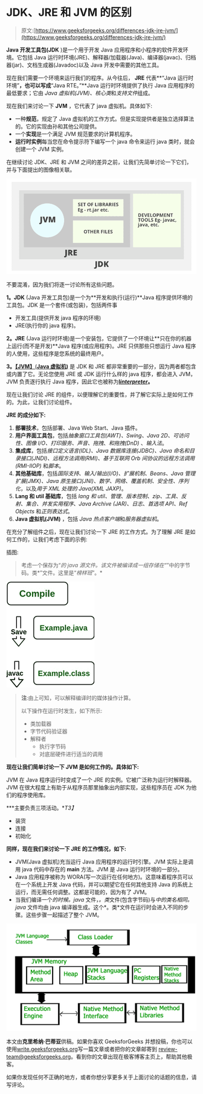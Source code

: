 # JDK、JRE 和 JVM 的区别

> 原文:[https://www.geeksforgeeks.org/differences-jdk-jre-jvm/](https://www.geeksforgeeks.org/differences-jdk-jre-jvm/)

**Java 开发工具包(JDK** )是一个用于开发 Java 应用程序和小程序的软件开发环境。它包括 Java 运行时环境(JRE)、解释器/加载器(Java)、编译器(javac)、归档器(jar)、文档生成器(Javadoc)以及 Java 开发中需要的其他工具。

现在我们需要一个环境来运行我们的程序。从今往后， **JRE** 代表**“Java 运行时环境”**，也可以写成**“Java RTE。”**Java 运行时环境提供了执行 Java 应用程序的最低要求；它由 *Java 虚拟机(JVM)、核心类*和*支持文件*组成。

现在我们来讨论一下 **JVM** ，它代表了 java 虚拟机。具体如下:

*   一种**规范**，规定了 Java 虚拟机的工作方式。但是实现提供者是独立选择算法的。它的实现由孙和其他公司提供。
*   一个**实现**是一个满足 JVM 规范要求的计算机程序。
*   **运行时实例**每当您在命令提示符下编写一个 java 命令来运行 java 类时，就会创建一个 JVM 实例。

在继续讨论 JDK、JRE 和 JVM 之间的差异之前，让我们先简单讨论一下它们，并与下面提出的图像相关联。

![](img/cbe10fddec07934773b21bf07af2c1c5.png)

不要混淆，因为我们将逐一讨论所有这些问题。

**1。JDK** (Java 开发工具包)是一个为**开发和执行(运行)**Java 程序提供环境的工具包。JDK 是一个套件(或包装)，包括两件事

*   开发工具(提供开发 java 程序的环境)
*   JRE(执行你的 java 程序)。

**2。JRE** (Java 运行时环境)是一个安装包，它提供了一个环境让**只在你的机器上运行(而不是开发)**Java 程序(或应用程序)。JRE 只供那些只想运行 Java 程序的人使用，这些程序是您系统的最终用户。

**3。**[**【JVM】**(**Java 虚拟机)**](https://www.geeksforgeeks.org/jvm-works-jvm-architecture/) 是 JDK 和 JRE 都非常重要的一部分，因为两者都包含或内置了它。无论您使用 JRE 或 JDK 运行什么样的 java 程序，都会进入 JVM，JVM 负责逐行执行 Java 程序，因此它也被称为[**I*****interpreter***](https://www.geeksforgeeks.org/compiler-vs-interpreter-2/)**。**

现在让我们讨论 JRE 的组件，以便理解它的重要性，并了解它实际上是如何工作的。为此，让我们讨论组件。

**JRE 的成分如下:**

1.  **部署技术**，包括部署、Java Web Start、Java 插件。
2.  **用户界面工具包**，包括*抽象窗口工具包(AWT)、Swing、Java 2D、可访问性、图像 I/O、打印服务、声音、拖拽*、*和拖拽(DnD)* 、*输入法*。
3.  **集成库**，包括*接口定义语言(IDL)、Java 数据库连接(JDBC)、Java 命名和目录接口(JNDI)、远程方法调用(RMI)、基于互联网 Orb 间协议的远程方法调用(RMI-IIOP)* 和*脚本*。
4.  **其他基础库**，包括*国际支持、输入/输出(I/O)、扩展机制、Beans、Java 管理扩展(JMX)、Java 原生接口(JNI)、数学、网络、覆盖机制、安全性、序列化*，以及*用于 XML 处理的 Java(XML JAXP)*。
5.  **Lang 和 util 基础库**，包括 *lang 和 util、管理、版本控制、zip、工具、反射、集合、并发实用程序、Java Archive (JAR)、日志、首选项 API、Ref Objects* 和*正则表达式*。
6.  **Java 虚拟机(JVM)** ，包括 *Java 热点客户端*和*服务器虚拟机*。

在充分了解组件之后，现在让我们讨论一下 JRE 的工作方式。为了理解 JRE 是如何工作的，让我们考虑下面的示例:

插图:

> 考虑一个保存为“*的 java 源文件。该文件被编译成一组存储在“*”中的字节码。类*”文件。这里是“*榜样班*”。*

![Compile time](img/24647397cb1ade2bb6dcad9fb05f800f.png)

> **注**:由上可知，可以解释编译时的媒体操作计算。
> 
> 以下操作在运行时发生，如下所示:
> 
> *   类加载器
> *   字节代码验证器
> *   解释者
>     *   执行字节码
>     *   对底层硬件进行适当的调用

**现在让我们简单讨论一下 JVM 是如何工作的。具体如下:**

JVM 在 Java 程序运行时变成了一个 JRE 的实例。它被广泛称为运行时解释器。JVM 在很大程度上有助于从程序员那里抽象出内部实现，这些程序员在 JDK 为他们的程序使用库。

***主要负责三项活动。**T3】*

*   装货
*   连接
*   初始化

**同样，现在我们来讨论一下 JRE 的工作情况，如下:**

*   JVM(Java 虚拟机)充当运行 Java 应用程序的运行时引擎。JVM 实际上是调用 java 代码中存在的 **main** 方法。JVM 是 Java 运行时环境的一部分。
*   Java 应用程序被称为 WORA(写一次运行在任何地方)。这意味着程序员可以在一个系统上开发 Java 代码，并可以期望它在任何其他支持 Java 的系统上运行，而无需任何调整。这都是可能的，因为有了 JVM。
*   当我们编译一个*的时候。java* 文件，*。类*文件(包含字节码)与*中的类名相同。java* 文件均由 java 编译器生成。这个*。类*文件在运行时会进入不同的步骤。这些步骤一起描述了整个 JVM。

![](img/1a1748e6861daf8020cc0a4a9a1b7581.png)

本文由**克里希纳·巴蒂亚**供稿。如果你喜欢 GeeksforGeeks 并想投稿，你也可以使用[write.geeksforgeeks.org](https://write.geeksforgeeks.org)写一篇文章或者把你的文章邮寄到 review-team@geeksforgeeks.org。看到你的文章出现在极客博客主页上，帮助其他极客。

如果你发现任何不正确的地方，或者你想分享更多关于上面讨论的话题的信息，请写评论。